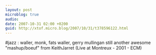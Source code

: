 ```yaml
---
layout: post
microblog: true
audio: 
date: 2007-10-31 02:00 +0200
guid: http://xtof.micro.blog/2007/10/31/t378596122.html
---
```

#jazz : waller, monk, fats waller, gerry mullingan still another awesome "mashup/boeuf" from KeithJarret (Live at Montreux - 2001 - ECM)
